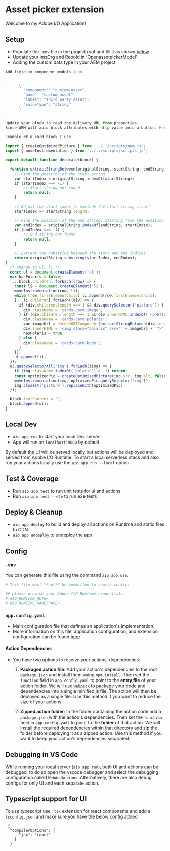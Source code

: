 # Asset picker extension

Welcome to my Adobe I/O Application!

## Setup

- Populate the `.env` file in the project root and fill it as shown [below](#env)
- Update your imsOrg and RepoId in 'OpenassetpickerModel'
- Adding the custom data type in your AEM project

```javascript
Add field in component models.json

...
      {
        "component": "custom-asset",
        "name": "custom-asset",
        "label": "Third party Asset",
        "valueType": "string"
      }
...

Update your block to read the delivery URL from properties.
Since AEM will auto block attributes with http value into a button. Here creates a workaround to cheat the auto-block. It will be good that the product can have a better solution.

Example of a card block I use

import { createOptimizedPicture } from '../../scripts/aem.js';
import { moveInstrumentation } from '../../scripts/scripts.js';

export default function decorate(block) {

  function extractStringBetween(originalString, startString, endString) {
    // Find the position of the start string
    var startIndex = originalString.indexOf(startString);
    if (startIndex === -1) {
        // Start string not found
        return null;
    }

    // Adjust the start index to exclude the start string itself
    startIndex += startString.length;

    // Find the position of the end string, starting from the position after the start string
    var endIndex = originalString.indexOf(endString, startIndex);
    if (endIndex === -1) {
        // End string not found
        return null;
    }

    // Extract the substring between the start and end indices
    return originalString.substring(startIndex, endIndex);
}
  /* change to ul, li */
  const ul = document.createElement('ul');
  var hasPolaris = false;
  [...block.children].forEach((row) => {
    const li = document.createElement('li');
    moveInstrumentation(row, li);
    while (row.firstElementChild) li.append(row.firstElementChild);
    [...li.children].forEach((div) => {
      if (div.children.length === 1 && div.querySelector('picture')) {
        div.className = 'cards-card-image';
      } if (div.children.length === 1 && div.innerHTML.indexOf('<p>https')>-1) {
        div.className = 'cards-card-polaris';
        var imageUrl = decodeURIComponent(extractStringBetween(div.innerHTML, '<p>', '</p>'))
        div.innerHTML = '<img class="polaris" src="' + imageUrl + '">';
        hasPolaris = true;
      } else {
        div.className = 'cards-card-body';
      }
    });
    ul.append(li);
  });
  ul.querySelectorAll('img').forEach((img) => {
    if (img.className.indexOf('polaris') > -1) return;
    const optimizedPic = createOptimizedPicture(img.src, img.alt, false, [{ width: '750' }]);
    moveInstrumentation(img, optimizedPic.querySelector('img'));
    img.closest('picture').replaceWith(optimizedPic);
  });

  block.textContent = '';
  block.append(ul);
}

```

## Local Dev

- `aio app run` to start your local Dev server
- App will run on `localhost:9080` by default

By default the UI will be served locally but actions will be deployed and served from Adobe I/O Runtime. To start a
local serverless stack and also run your actions locally use the `aio app run --local` option.

## Test & Coverage

- Run `aio app test` to run unit tests for ui and actions
- Run `aio app test --e2e` to run e2e tests

## Deploy & Cleanup

- `aio app deploy` to build and deploy all actions on Runtime and static files to CDN
- `aio app undeploy` to undeploy the app

## Config

### `.env`

You can generate this file using the command `aio app use`. 

```bash
# This file must **not** be committed to source control

## please provide your Adobe I/O Runtime credentials
# AIO_RUNTIME_AUTH=
# AIO_RUNTIME_NAMESPACE=
```

### `app.config.yaml`

- Main configuration file that defines an application's implementation. 
- More information on this file, application configuration, and extension configuration 
  can be found [here](https://developer.adobe.com/app-builder/docs/guides/appbuilder-configuration/#appconfigyaml)

#### Action Dependencies

- You have two options to resolve your actions' dependencies:

  1. **Packaged action file**: Add your action's dependencies to the root
   `package.json` and install them using `npm install`. Then set the `function`
   field in `app.config.yaml` to point to the **entry file** of your action
   folder. We will use `webpack` to package your code and dependencies into a
   single minified js file. The action will then be deployed as a single file.
   Use this method if you want to reduce the size of your actions.

  2. **Zipped action folder**: In the folder containing the action code add a
     `package.json` with the action's dependencies. Then set the `function`
     field in `app.config.yaml` to point to the **folder** of that action. We will
     install the required dependencies within that directory and zip the folder
     before deploying it as a zipped action. Use this method if you want to keep
     your action's dependencies separated.

## Debugging in VS Code

While running your local server (`aio app run`), both UI and actions can be debugged, to do so open the vscode debugger
and select the debugging configuration called `WebAndActions`.
Alternatively, there are also debug configs for only UI and each separate action.

## Typescript support for UI

To use typescript use `.tsx` extension for react components and add a `tsconfig.json` 
and make sure you have the below config added
```
 {
  "compilerOptions": {
      "jsx": "react"
    }
  } 
```
